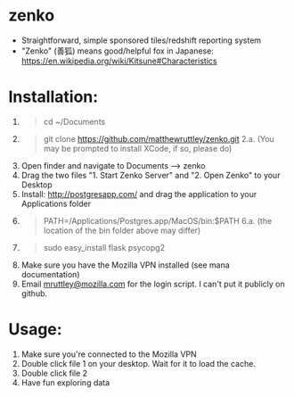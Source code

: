 # zenko
* Straightforward, simple sponsored tiles/redshift reporting system
* "Zenko" (善狐)  means good/helpful fox in Japanese: https://en.wikipedia.org/wiki/Kitsune#Characteristics

# Installation:
1. > cd ~/Documents
2. > git clone https://github.com/matthewruttley/zenko.git
2.a. (You may be prompted to install XCode, if so, please do)
3. Open finder and navigate to Documents --> zenko
4. Drag the two files "1. Start Zenko Server" and "2. Open Zenko" to your Desktop
5. Install: http://postgresapp.com/ and drag the application to your Applications folder
6. > PATH=/Applications/Postgres.app/MacOS/bin:$PATH
6.a. (the location of the bin folder above may differ)
7. > sudo easy_install flask psycopg2
8. Make sure you have the Mozilla VPN installed (see mana documentation)
9. Email mruttley@mozilla.com for the login script. I can't put it publicly on github.

# Usage:
1. Make sure you're connected to the Mozilla VPN
2. Double click file 1 on your desktop. Wait for it to load the cache.
3. Double click file 2 
4. Have fun exploring data
